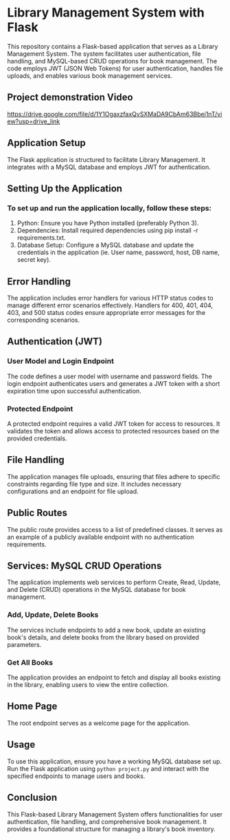 # Library Management System with Flask

This repository contains a Flask-based application that serves as a Library Management System. The system facilitates user authentication, file handling, and MySQL-based CRUD operations for book management. The code employs JWT (JSON Web Tokens) for user authentication, handles file uploads, and enables various book management services.
## Project demonstration Video
https://drive.google.com/file/d/1Y1OgaxzfaxQvSXMaDA9CbAm63Bbej1nT/view?usp=drive_link

## Application Setup

The Flask application is structured to facilitate Library Management. It integrates with a MySQL database and employs JWT for authentication.

## Setting Up the Application
### To set up and run the application locally, follow these steps:
1) Python: Ensure you have Python installed (preferably Python 3).
2) Dependencies: Install required dependencies using pip install -r requirements.txt.
3) Database Setup: Configure a MySQL database and update the credentials in the application (ie. User name, password, host, DB name, secret key).

## Error Handling

The application includes error handlers for various HTTP status codes to manage different error scenarios effectively. Handlers for 400, 401, 404, 403, and 500 status codes ensure appropriate error messages for the corresponding scenarios.

## Authentication (JWT)

### User Model and Login Endpoint

The code defines a user model with username and password fields. The login endpoint authenticates users and generates a JWT token with a short expiration time upon successful authentication.

### Protected Endpoint

A protected endpoint requires a valid JWT token for access to resources. It validates the token and allows access to protected resources based on the provided credentials.

## File Handling

The application manages file uploads, ensuring that files adhere to specific constraints regarding file type and size. It includes necessary configurations and an endpoint for file upload.

## Public Routes

The public route provides access to a list of predefined classes. It serves as an example of a publicly available endpoint with no authentication requirements.

## Services: MySQL CRUD Operations

The application implements web services to perform Create, Read, Update, and Delete (CRUD) operations in the MySQL database for book management.

### Add, Update, Delete Books

The services include endpoints to add a new book, update an existing book's details, and delete books from the library based on provided parameters.

### Get All Books

The application provides an endpoint to fetch and display all books existing in the library, enabling users to view the entire collection.

## Home Page

The root endpoint serves as a welcome page for the application.

## Usage

To use this application, ensure you have a working MySQL database set up. Run the Flask application using `python project.py` and interact with the specified endpoints to manage users and books.

## Conclusion

This Flask-based Library Management System offers functionalities for user authentication, file handling, and comprehensive book management. It provides a foundational structure for managing a library's book inventory.
